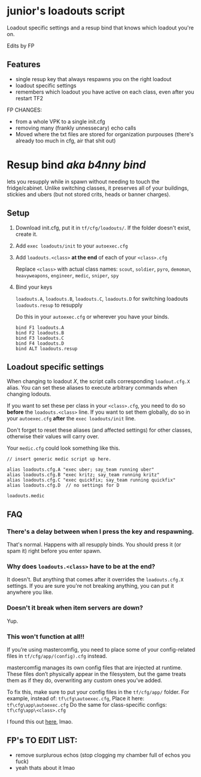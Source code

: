 # junior's loadouts script

Loadout specific settings and a resup bind that knows which loadout you're on.

Edits by FP

## Features

- single resup key that always respawns you on the right loadout
- loadout specific settings
- remembers which loadout you have active on each class,
  even after you restart TF2

FP CHANGES:
- from a whole VPK to a single init.cfg
- removing many (frankly unnessecary) echo calls
- Moved where the txt files are stored for organization purpouses (there's already too much in cfg, air that shit out)

# Resup bind _aka b4nny bind_
lets you resupply while in spawn without needing to touch the fridge/cabinet.
Unlike switching classes, it preserves all of your buildings, stickies
and ubers (but not stored crits, heads or banner charges).  

## Setup

1. Download init.cfg, put it in `tf/cfg/loadouts/`. If the folder doesn't exist, create it.
2. Add `exec loadouts/init` to your `autoexec.cfg`
3. Add `loadouts.<class>` **at the end** of each of your `<class>.cfg`  

   Replace `<class>` with actual class names:
   `scout`, `soldier`, `pyro`, `demoman`,
   `heavyweapons`, `engineer`, `medic`, `sniper`, `spy`

4. Bind your keys
  
   `loadouts.A`, `loadouts.B`, `loadouts.C`, `loadouts.D` for switching loadouts  
   `loadouts.resup` to resupply 

   Do this in your `autoexec.cfg` or wherever you have your binds.

   ```
   bind F1 loadouts.A
   bind F2 loadouts.B
   bind F3 loadouts.C
   bind F4 loadouts.D
   bind ALT loadouts.resup
   ```

## Loadout specific settings

When changing to loadout _X_, the script calls corresponding `loadout.cfg.X` alias.
You can set these aliases to execute arbitrary commands when changing lodouts.

If you want to set these per class in your `<class>.cfg`, you need to
do so **before** the `loadouts.<class>` line.
If you want to set them globally, do so in your `autoexec.cfg` **after**
the `exec loadouts/init` line.

Don't forget to reset these aliases (and affected settings) for other classes,
otherwise their values will carry over.

Your `medic.cfg` could look something like this.
```
// insert generic medic script up here.

alias loadouts.cfg.A "exec uber; say_team running uber"
alias loadouts.cfg.B "exec kritz; say_team running kritz"
alias loadouts.cfg.C "exec quickfix; say_team running quickfix"
alias loadouts.cfg.D  // no settings for D

loadouts.medic
```

## FAQ

### There's a delay between when I press the key and respawning.

That's normal. Happens with all resupply binds. You should press it
(or spam it) right before you enter spawn.

### Why does `loadouts.<class>` have to be at the end?

It doesn't. But anything that comes after it overrides
the `loadouts.cfg.X` settings. If you are sure you're not breaking
anything, you can put it anywhere you like.

### Doesn't it break when item servers are down?

Yup.

### This won't function at all!!

If you’re using mastercomfig, you need to place some of your config-related files in `tf/cfg/app/(config).cfg` instead.

mastercomfig manages its own config files that are injected at runtime.
These files don’t physically appear in the filesystem,
but the game treats them as if they do, overwriting any custom ones you’ve added.

To fix this, make sure to put your config files in the `tf/cfg/app/` folder.
For example, instead of: `tf\cfg\autoexec.cfg`, Place it here: `tf\cfg\app\autoexec.cfg`
Do the same for class-specific configs: `tf\cfg\app\<class>.cfg`

I found this out [here](https://github.com/jooonior/tf2-loadouts-script/issues/15#issuecomment-2539331556), lmao.

## FP's TO EDIT LIST:

- remove surplurous echos (stop clogging my chamber full of echos you fuck)
- yeah thats about it lmao
